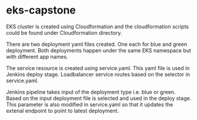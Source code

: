 # eks-capstone

EKS cluster is created using Cloudformation and the cloudformation scripts could be found under Cloudformation directory.

There are two deployment yaml files created. One each for blue and green deployment. Both deployments happen under the same EKS namespace but with different app names. 

The service resource is created using service.yaml. This yaml file is used in Jenkins deploy stage. Loadbalancer service routes based on the selector in service.yaml.

Jenkins pipeline takes input of the deployment type i.e. blue or green. Based on the input deployment file is selected and used in the deploy stage. This parameter is also modified in service.yaml so that it updates the extenal endpoint to point to latest deployment.
